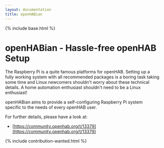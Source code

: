 ```yaml
---
layout: documentation
title: openHABian
---
```


{% include base.html %}

# openHABian - Hassle-free openHAB Setup

The Raspberry Pi is a quite famous platforms for openHAB. Setting up a fully working system with all recommended packages is a boring task taking some time and Linux newcomers shouldn't worry about these technical details. A home automation enthusiast shouldn't need to be a Linux enthusiast!

openHABian aims to provide a self-configuring Raspberry Pi system specific to the needs of every openHAB user.

For further details, please have a look at:

* [https://community.openhab.org/t/13379](https://community.openhab.org/t/13379)

{% include contribution-wanted.html %}
